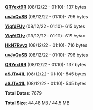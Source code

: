 [**QRYext9R**](/data/QRYext9R.txt) (08/12/22 - 01:10)- 137 bytes

[**uvJvQuSB**](/data/uvJvQuSB.txt) (08/12/22 - 01:10)- 796 bytes

[**YiqfdFUy**](/data/YiqfdFUy.txt) (08/12/22 - 01:10)- 615 bytes

[**YiqfdFUy**](/data/YiqfdFUy.txt) (08/12/22 - 01:10)- 615 bytes

[**HkN7Rvyz**](/data/HkN7Rvyz.txt) (08/12/22 - 01:10)- 716 bytes

[**uvJvQuSB**](/data/uvJvQuSB.txt) (08/12/22 - 01:10)- 796 bytes

[**QRYext9R**](/data/QRYext9R.txt) (08/12/22 - 01:10)- 137 bytes

[**aSJTv41L**](/data/aSJTv41L.txt) (08/12/22 - 01:10)- 545 bytes

[**aSJTv41L**](/data/aSJTv41L.txt) (08/12/22 - 01:10)- 545 bytes

**Total Datas**: 7679

**Total Size**: 44.48 MB / 44.5 MB